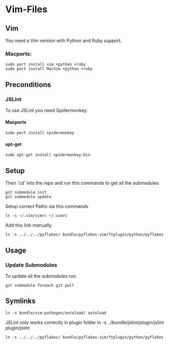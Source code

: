 # Vim-Files

## Vim

You need a Vim version with Python and Ruby support.

### Macports:

    sudo port install vim +python +ruby
    sudo port install MacVim +python +ruby

## Preconditions

### JSLint

To use JSLint you need Spidermonkey.

#### Macports

    sudo port install spidermonkey

#### apt-get

    sudo apt-get install spidermonkey-bin

## Setup

Then 'cd' into the repo and run this commands to get all the submodules

    git submodule init
    git submodule update

Setup correct Paths via this commands

    ln -s ~/.vim/vimrc ~/.vimrc

Add this link manually

    ln -s ../../../pyflakes/ bundle/pyflakes-vim/ftplugin/python/pyflakes

## Usage

### Update Submodules

To update all the submodules run

    git submodule foreach git pull

## Symlinks

    ln -s bundle/vim-pathogen/autoload/ autoload

JSLint only works correctly in plugin folder
    ln -s ../bundle/jslint/plugin/jslint plugin/jslint

    ln -s ../../../pyflakes/ bundle/pyflakes-vim/ftplugin/python/pyflakes

